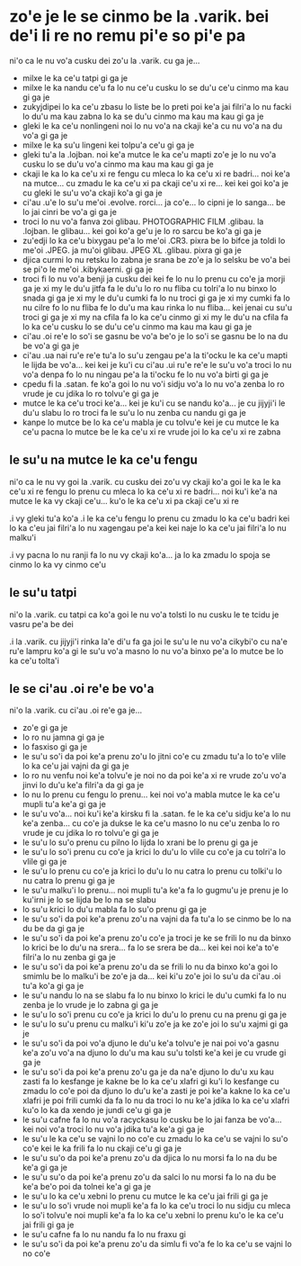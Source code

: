 zo'e je le se cinmo be la .varik. bei de'i li re no remu pi'e so pi'e pa
========================================================================

ni'o ca le nu vo'a cusku dei zo'u la .varik. cu ga je...

* milxe le ka ce'u tatpi gi ga je
* milxe le ka nandu ce'u fa lo nu ce'u cusku lo se du'u ce'u cinmo ma kau gi ga je
* zukyjdipei lo ka ce'u zbasu lo liste be lo preti poi ke'a jai filri'a lo nu facki lo du'u ma kau zabna lo ka se du'u cinmo ma kau ma kau gi ga je
* gleki le ka ce'u nonlingeni noi lo nu vo'a na ckaji ke'a cu nu vo'a na du vo'a gi ga je
* milxe le ka su'u lingeni kei tolpu'a ce'u gi ga je
* gleki tu'a la .lojban. noi ke'a mutce le ka ce'u mapti zo'e je lo nu vo'a cusku lo se du'u vo'a cinmo ma kau ma kau gi ga je
* ckaji le ka lo ka ce'u xi re fengu cu mleca lo ka ce'u xi re badri... noi ke'a na mutce... cu zmadu le ka ce'u xi pa ckaji ce'u xi re... kei kei goi ko'a je cu gleki le su'u vo'a ckaji ko'a gi ga je
* ci'au .u'e lo su'u me'oi .evolve. rorci... ja co'e... lo cipni je lo sanga... be lo jai cinri be vo'a gi ga je
* troci lo nu vo'a fanva zoi glibau. PHOTOGRAPHIC FILM .glibau. la .lojban. le glibau... kei goi ko'a ge'u je lo ro sarcu be ko'a gi ga je
* zu'edji lo ka ce'u bixygau pe'a lo me'oi .CR3. pixra be lo bifce ja toldi lo me'oi .JPEG. ja mu'oi glibau. JPEG XL .glibau. pixra gi ga je
* djica curmi lo nu retsku lo zabna je srana be zo'e ja lo selsku be vo'a bei se pi'o le me'oi .kibykaerni. gi ga je
* troci fi lo nu vo'a benji ja cusku dei kei fe lo nu lo prenu cu co'e ja morji ga je xi my le du'u jitfa fa le du'u lo ro nu fliba cu tolri'a lo nu binxo lo snada gi ga je xi my le du'u cumki fa lo nu troci gi ga je xi my cumki fa lo nu cilre fo lo nu fliba fe lo du'u ma kau rinka lo nu fliba... kei jenai cu su'u troci gi ga je xi my na cfila fa lo ka ce'u cinmo gi xi my le du'u na cfila fa lo ka ce'u cusku lo se du'u ce'u cinmo ma kau ma kau gi ga je
* ci'au .oi re'e lo so'i se gasnu be vo'a be'o je lo so'i se gasnu be lo na du be vo'a gi ga je
* ci'au .ua nai ru'e re'e tu'a lo su'u zengau pe'a la ti'ocku le ka ce'u mapti le lijda be vo'a... kei kei je ku'i cu ci'au .ui ru'e re'e le su'u vo'a troci lo nu vo'a denpa fo lo nu ningau pe'a la ti'ocku fe lo nu vo'a birti gi ga je
* cpedu fi la .satan. fe ko'a goi lo nu vo'i sidju vo'a lo nu vo'a zenba lo ro vrude je cu jdika lo ro tolvu'e gi ga je
* mutce le ka ce'u troci ke'a... kei je ku'i cu se nandu ko'a... je cu jijyji'i le du'u slabu lo ro troci fa le su'u lo nu zenba cu nandu gi ga je
* kanpe lo mutce be lo ka ce'u mabla je cu tolvu'e kei je cu mutce le ka ce'u pacna lo mutce be le ka ce'u xi re vrude joi lo ka ce'u xi re zabna

## le su'u na mutce le ka ce'u fengu
ni'o ca le nu vy goi la .varik. cu cusku dei zo'u vy ckaji ko'a goi le ka le ka ce'u xi re fengu lo prenu cu mleca lo ka ce'u xi re badri... noi ku'i ke'a na mutce le ka vy ckaji ce'u... ku'o le ka ce'u xi pa ckaji ce'u xi re

.i vy gleki tu'a ko'a  .i le ka ce'u fengu lo prenu cu zmadu lo ka ce'u badri kei lo ka c'eu jai filri'a lo nu xagengau pe'a kei kei naje lo ka ce'u jai filri'a lo nu malku'i

.i vy pacna lo nu ranji fa lo nu vy ckaji ko'a... ja lo ka zmadu lo spoja se cinmo lo ka vy cinmo ce'u

## le su'u tatpi
ni'o la .varik. cu tatpi ca ko'a goi le nu vo'a tolsti lo nu cusku le te tcidu je vasru pe'a be dei

.i la .varik. cu jijyji'i rinka la'e di'u fa ga joi le su'u le nu vo'a cikybi'o cu na'e ru'e lampru ko'a gi le su'u vo'a masno lo nu vo'a binxo pe'a lo mutce be lo ka ce'u tolta'i

## le se ci'au .oi re'e be vo'a
ni'o la .varik. cu ci'au .oi re'e ga je...

* zo'e gi ga je
* lo ro nu jamna gi ga je
* lo fasxiso gi ga je
* le su'u so'i da poi ke'a prenu zo'u lo jitni co'e cu zmadu tu'a lo to'e vlile lo ka ce'u jai vajni da gi ga je
* lo ro nu venfu noi ke'a tolvu'e je noi no da poi ke'a xi re vrude zo'u vo'a jinvi lo du'u ke'a filri'a da gi ga je
* lo nu lo prenu cu fengu lo prenu... kei noi vo'a mabla mutce le ka ce'u mupli tu'a ke'a gi ga je
* le su'u vo'a... noi ku'i ke'a kirsku fi la .satan. fe le ka ce'u sidju ke'a lo nu ke'a zenba... cu co'e ja dukse le ka ce'u masno lo nu ce'u zenba lo ro vrude je cu jdika lo ro tolvu'e gi ga je
* le su'u lo su'o prenu cu pilno lo lijda lo xrani be lo prenu gi ga je
* le su'u lo so'i prenu cu co'e ja krici lo du'u lo vlile cu co'e ja cu tolri'a lo vlile gi ga je
* le su'u lo prenu cu co'e ja krici lo du'u lo nu catra lo prenu cu tolki'u lo nu catra lo prenu gi ga je
* le su'u malku'i lo prenu... noi mupli tu'a ke'a fa lo gugmu'u je prenu je lo ku'irni je lo se lijda be lo na se slabu
* lo su'u krici lo du'u mabla fa lo su'o prenu gi ga je
* le su'u so'i da poi ke'a prenu zo'u na vajni da fa tu'a lo se cinmo be lo na du be da gi ga je
* le su'u so'i da poi ke'a prenu zo'u co'e ja troci je ke se frili lo nu da binxo lo krici be lo du'u na srera... fa lo se srera be da... kei kei noi ke'a to'e filri'a lo nu zenba gi ga je
* le su'u so'i da poi ke'a prenu zo'u da se frili lo nu da binxo ko'a goi lo smimlu be lo malku'i be zo'e ja da... kei ki'u zo'e joi lo su'u da ci'au .oi tu'a ko'a gi ga je
* le su'u nandu lo na se slabu fa lo nu binxo lo krici le du'u cumki fa lo nu zenba je lo vrude je lo zabna gi ga je
* le su'u lo so'i prenu cu co'e ja krici lo du'u lo prenu cu na prenu gi ga je
* le su'u lo su'u prenu cu malku'i ki'u zo'e ja ke zo'e joi lo su'u xajmi gi ga je
* le su'u so'i da poi vo'a djuno le du'u ke'a tolvu'e je nai poi vo'a gasnu ke'a zo'u vo'a na djuno lo du'u ma kau su'u tolsti ke'a kei je cu vrude gi ga je
* le su'u so'i da poi ke'a prenu zo'u ga je da na'e djuno lo du'u xu kau zasti fa lo kesfange je kakne be lo ka ce'u xlafri gi ku'i lo kesfange cu zmadu lo co'e poi da djuno lo du'u ke'a zasti je poi ke'a kakne lo ka ce'u xlafri je poi frili cumki da fa lo nu da troci lo nu ke'a jdika lo ka ce'u xlafri ku'o lo ka da xendo je jundi ce'u gi ga je
* le su'u cafne fa lo nu vo'a racyckasu lo cusku be lo jai fanza be vo'a... kei noi vo'a troci lo nu vo'a jdika tu'a ke'a gi ga je
* le su'u le ka ce'u se vajni lo no co'e cu zmadu lo ka ce'u se vajni lo su'o co'e kei le ka frili fa lo nu ckaji ce'u gi ga je
* le su'u su'o da poi ke'a prenu zo'u da djica lo nu morsi fa lo na du be ke'a gi ga je
* le su'u su'o da poi ke'a prenu zo'u da salci lo nu morsi fa lo na du be ke'a be'o poi da tolnei ke'a gi ga je
* le su'u lo ka ce'u xebni lo prenu cu mutce le ka ce'u jai frili gi ga je
* le su'u lo so'i vrude noi mupli ke'a fa lo ka ce'u troci lo nu sidju cu mleca lo so'i tolvu'e noi mupli ke'a fa lo ka ce'u xebni lo prenu ku'o le ka ce'u jai frili gi ga je
* le su'u cafne fa lo nu nandu fa lo nu fraxu gi
* le su'u so'i da poi ke'a prenu zo'u da simlu fi vo'a fe lo ka ce'u se vajni lo no co'e
